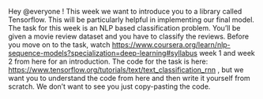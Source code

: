 Hey @everyone ! This week we want to introduce you to a library called Tensorflow. This will be particularly helpful in implementing our final model. The task for this week is an NLP based classification problem. You’ll be given a movie review dataset and you have to classify the reviews. 
Before you move on to the task, watch https://www.coursera.org/learn/nlp-sequence-models?specialization=deep-learning#syllabus week 1 and week 2 from here for an introduction. 
The code for the task is here: https://www.tensorflow.org/tutorials/text/text_classification_rnn , but we want you to understand the code from here and then write it yourself from scratch. We don’t want to see you just copy-pasting the code. 
